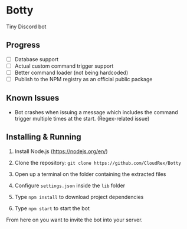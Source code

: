 # Botty
Tiny Discord bot

## Progress
* [ ] Database support
* [ ] Actual custom command trigger support
* [ ] Better command loader (not being hardcoded)
* [ ] Publish to the NPM registry as an official public package

## Known Issues
* Bot crashes when issuing a message which includes the command trigger multiple times at the start. (Regex-related issue)

## Installing & Running
1. Install Node.js (https://nodejs.org/en/)

2. Clone the repository: `git clone https://github.com/CloudRex/Botty`
3. Open up a terminal on the folder containing the extracted files
4. Configure `settings.json` inside the `lib` folder
5. Type `npm install` to download project dependencies
6. Type `npm start` to start the bot

From here on you want to invite the bot into your server.
